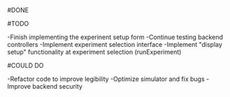 #DONE



#TODO

-Finish implementing the experinent setup form
-Continue testing backend controllers
-Implement experiment selection interface
-Implement "display setup" functionality at experiment selection (runExperiment)

#COULD DO

-Refactor code to improve legibility
-Optimize simulator and fix bugs
-Improve backend security
